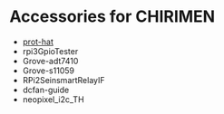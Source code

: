 # Accessories for CHIRIMEN

- [prot-hat](forRaspberryPi3/prot-hat.md)
- rpi3GpioTester
- Grove-adt7410
- Grove-s11059
- RPi2SeinsmartRelayIF
- dcfan-guide
- neopixel_i2c_TH

